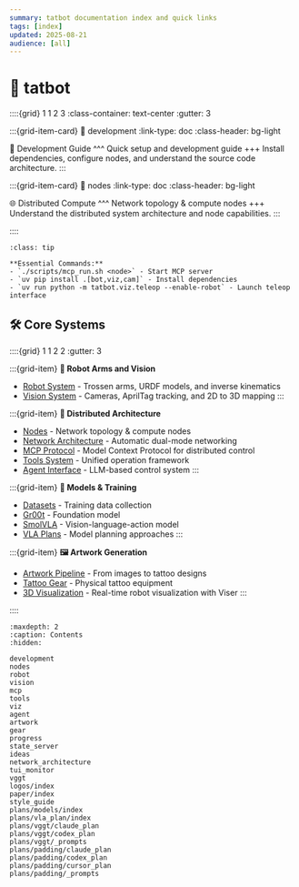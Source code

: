 ```yaml
---
summary: tatbot documentation index and quick links
tags: [index]
updated: 2025-08-21
audience: [all]
---
```


# 🤖 tatbot

::::{grid} 1 1 2 3
:class-container: text-center
:gutter: 3

:::{grid-item-card}
:link: development
:link-type: doc
:class-header: bg-light

🚀 Development Guide
^^^
Quick setup and development guide
+++
Install dependencies, configure nodes, and understand the source code architecture.
:::

:::{grid-item-card}
:link: nodes
:link-type: doc
:class-header: bg-light

🌐 Distributed Compute
^^^
Network topology & compute nodes
+++
Understand the distributed system architecture and node capabilities.
:::

::::

```{admonition} Quick Reference
:class: tip

**Essential Commands:**
- `./scripts/mcp_run.sh <node>` - Start MCP server
- `uv pip install .[bot,viz,cam]` - Install dependencies
- `uv run python -m tatbot.viz.teleop --enable-robot` - Launch teleop interface
```

## 🛠️ Core Systems

::::{grid} 1 1 2 2
:gutter: 3

:::{grid-item}
**🤖 Robot Arms and Vision**
- [Robot System](robot.md) - Trossen arms, URDF models, and inverse kinematics
- [Vision System](vision.md) - Cameras, AprilTag tracking, and 2D to 3D mapping
:::

:::{grid-item}
**🔗 Distributed Architecture** 
- [Nodes](nodes.md) - Network topology & compute nodes
- [Network Architecture](network_architecture.md) - Automatic dual-mode networking
- [MCP Protocol](mcp.md) - Model Context Protocol for distributed control
- [Tools System](tools.md) - Unified operation framework
- [Agent Interface](agent.md) - LLM-based control system
:::

:::{grid-item}
**🧠 Models & Training**
- [Datasets](plans/models/data.md) - Training data collection
- [Gr00t](plans/models/gr00t.md) - Foundation model
- [SmolVLA](plans/models/smolvla.md) - Vision-language-action model
- [VLA Plans](plans/vla_plan/index.md) - Model planning approaches
:::

:::{grid-item}
**🖼️ Artwork Generation**
- [Artwork Pipeline](artwork.md) - From images to tattoo designs
- [Tattoo Gear](gear.md) - Physical tattoo equipment
- [3D Visualization](viz.md) - Real-time robot visualization with Viser
:::

::::

```{toctree}
:maxdepth: 2
:caption: Contents
:hidden:

development
nodes
robot
vision
mcp
tools
viz
agent
artwork
gear
progress
state_server
ideas
network_architecture
tui_monitor
vggt
logos/index
paper/index
style_guide
plans/models/index
plans/vla_plan/index
plans/vggt/claude_plan
plans/vggt/codex_plan
plans/vggt/_prompts
plans/padding/claude_plan
plans/padding/codex_plan
plans/padding/cursor_plan
plans/padding/_prompts
```
